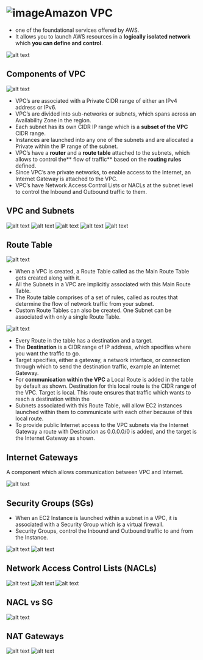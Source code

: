 ![image](https://github.com/user-attachments/assets/30af45c3-3967-48e4-9cfd-6bbd34f2bcca)Amazon VPC
==========

- one of the foundational services offered by AWS.
- It allows you to launch AWS resources in a **logically isolated network** which **you can define and control**.

![alt text](https://github.com/akin-a/notes/blob/main/images/VPC1.PNG)

Components of VPC
-----------------

![alt text](https://github.com/akin-a/notes/blob/main/images/vpc2.PNG)

- VPC’s are associated with a Private CIDR range of either an IPv4 address or IPv6.
- VPC’s are divided into sub-networks or subnets, which spans across an Availability Zone in the region.
- Each subnet has its own CIDR IP range which is a **subset of the VPC** CIDR range.
- Instances are launched into any one of the subnets and are allocated a Private within the IP range of the subnet.
- VPC’s have a **router** and a **route table** attached to the subnets, which allows to control the** flow of traffic** based on the **routing rules** defined.
- Since VPC’s are private networks, to enable access to the Internet, an Internet Gateway is attached to the VPC.
- VPC’s have Network Access Control Lists or NACLs at the subnet level to control the Inbound and Outbound traffic to them.

VPC and Subnets
---------------
![alt text](https://github.com/akin-a/notes/blob/main/images/vpc3.PNG)
![alt text](https://github.com/akin-a/notes/blob/main/images/vpc4.PNG)
![alt text](https://github.com/akin-a/notes/blob/main/images/vpc5.PNG)
![alt text](https://github.com/akin-a/notes/blob/main/images/VPC6.PNG)
![alt text](https://github.com/akin-a/notes/blob/main/images/vpc7.PNG)

Route Table
-----------

![alt text](https://github.com/akin-a/notes/blob/main/images/vpc8.PNG)

- When a VPC is created, a Route Table called as the Main Route Table gets created along with it.
- All the Subnets in a VPC are implicitly associated with this Main Route Table.
- The Route table comprises of a set of rules, called as routes that determine the flow of network traffic from your subnet. 
- Custom Route Tables can also be created. One Subnet can be associated with only a single Route Table.

![alt text](https://github.com/akin-a/notes/blob/main/images/vpc9.PNG)

- Every Route in the table has a destination and a target.
- The **Destination** is a CIDR range of IP address, which specifies where you want the traffic to go.
- Target specifies, either a gateway, a network interface, or connection through which to send the destination traffic, example an 
  Internet Gateway.
- For **communication within the VPC** a Local Route is added in the table by default as shown.
  Destination for this local route is the CIDR range of the VPC. Target is local.
  This route ensures that traffic which wants to reach a destination within the
- Subnets associated with this Route Table, will allow EC2 instances launched within them to communicate with each other because of this 
  local route.
- To provide public Internet access to the VPC subnets via the Internet Gateway a route with Destination as 0.0.0.0/0 is added, and the 
  target is the Internet Gateway as shown. 

Internet Gateways
-----------------
A component which allows communication between VPC and Internet.

![alt text](https://github.com/akin-a/notes/blob/main/images/vpc10.PNG)

Security Groups (SGs)
---------------
- When an EC2 Instance is launched within a subnet in a VPC, it is associated with a Security Group which is a virtual firewall.
- Security Groups, control the Inbound and Outbound traffic to and from the Instance.

![alt text](https://github.com/akin-a/notes/blob/main/images/vpc11.PNG)
![alt text](https://github.com/akin-a/notes/blob/main/images/vpc12.PNG)

Network Access Control Lists (NACLs)
------------------------------------

![alt text](https://github.com/akin-a/notes/blob/main/images/vpc13.PNG)
![alt text](https://github.com/akin-a/notes/blob/main/images/vpc14.PNG)
![alt text](https://github.com/akin-a/notes/blob/main/images/vpc15.PNG)

NACL vs SG
-----------
![alt text](https://github.com/akin-a/notes/blob/main/images/vpc16.PNG)

NAT Gateways
------------
![alt text](https://github.com/akin-a/notes/blob/main/images/vpc17.PNG)
![alt text](https://github.com/akin-a/notes/blob/main/images/vpc18.PNG)

